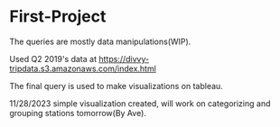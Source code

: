 # First-Project
The queries are mostly data manipulations(WIP).

Used Q2 2019's data at https://divvy-tripdata.s3.amazonaws.com/index.html

The final query is used to make visualizations on tableau.

11/28/2023
simple visualization created, will work on categorizing and grouping stations tomorrow(By Ave).
